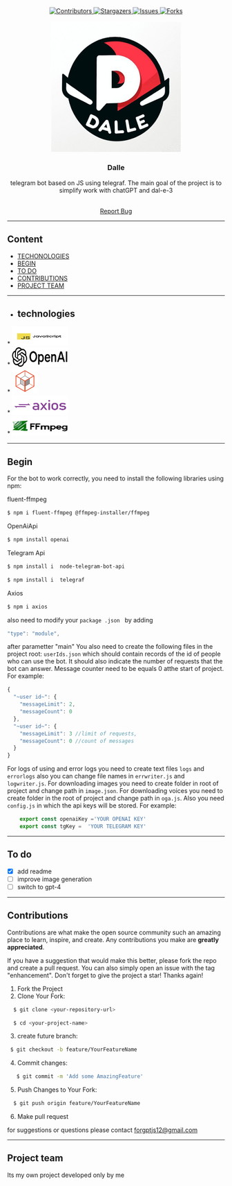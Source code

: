 <a name="readme-top"></a>
  ----
 

<div align="center">
  <a href="[ https://github.com/nothing126/openaihub/graphs/contributors]">
    <img src="https://img.shields.io/github/contributors/nothing126/openaihub.svg?style=for-the-badge" alt="Contributors">
  </a>
  <a href="https://github.com/nothing126/openaihub/stargazers">
    <img src="https://img.shields.io/github/stars/nothing126/openaihub.svg?style=for-the-badge" alt="Stargazers">
  </a>
  <a href="https://github.com/nothing126/openaihub/issues">
    <img src="https://img.shields.io/github/issues/nothing126/openaihub.svg?style=for-the-badge" alt="Issues">
  </a>
  <a href="https://github.com/nothing126/openaihub/network/members">
    <img src="https://img.shields.io/github/forks/nothing126/openaihub.svg?style=for-the-badge" alt="Forks">
  </a>
</div>

 <!-- PROJECT LOGO -->
<br />
<div align="center">
  <a href="https://github.com/nothing126/openaihub/blob/master/img/dalle.jpg">
    <img src="https://github.com/nothing126/openaihub/blob/master/img/dalle.jpg" alt="Logo" width="300" height="300">
  </a>

  <h3 align="center">Dalle</h3>
  telegram bot based on JS using telegraf. The main goal of the project is to simplify work with chatGPT and dal-e-3 
  <p align="center">
    <br />
    <a href="https://t.me/Nonthing1571">Report Bug</a>
   
  </p>
</div>

 ----

## Content
- [TECHONOLOGIES](#technologies)
- [BEGIN](#Begin)
- [TO DO](#to-do)
- [CONTRIBUTIONS](#contributions)
- [PROJECT TEAM](#project-team )

 ----

- ## technologies
  
 <div align="flex-start">
* <a href="https://github.com/nodejs">
    <img src="https://github.com/nothing126/openaihub/blob/master/img/js.jpg" alt="axios bage" width="130" height="45">
  </a>
  
  <div align="flex-start">
* <a href="https://github.com/openai/openai-node">
    <img src="https://github.com/nothing126/openaihub/blob/master/img/openai.png" alt="axios bage" width="130" height="45">
  </a>
  
  <div align="flex-start">
* <a href="https://github.com/telegraf/telegraf">
    <img src="https://github.com/nothing126/openaihub/blob/master/img/telegraf1.png" alt="axios bage" width="60" height="60">
  </a>
  
  <div align="flex-start">
* <a href="https://github.com/axios/axios">
    <img src="https://github.com/nothing126/openaihub/blob/master/img/axios.png" alt="axios bage" width="130" height="45">
  </a>
  
  <div align="flex-start">
* <a href="https://github.com/fluent-ffmpeg/node-fluent-ffmpeg">
    <img src="https://github.com/nothing126/openaihub/blob/master/img/ffmpeg.jpg" alt="axios bage" width="130" height="45">
  </a>
   
   ----
   
 ## Begin
 For the bot to work correctly, you need to install the following libraries using npm:
 
 fluent-ffmpeg
 ```sh
 $ npm i fluent-ffmpeg @ffmpeg-installer/ffmpeg
```

OpenAiApi 
```sh
$ npm install openai
```

Telegram Api
```sh
$ npm install i  node-telegram-bot-api
```
```sh
$ npm install i  telegraf
 ```

Axios
```sh
$ npm i axios
```
also need to modify your ```package .json ``` by adding
```javascript
"type": "module",
```
after parametter "main"
You also need to create the following files in the project root:
```userIds.json```
which should contain records of the id of people who can use the bot. It should also indicate the number of requests that the bot can answer. Message counter need to be equals 0 atthe start of project. For example:
```javascript
{
  "~user id~": {
    "messageLimit": 2,
    "messageCount": 0
  },
  "~user id~": {
    "messageLimit": 3 //limit of requests,
    "messageCount": 0 //count of messages
  }
}
```
For logs of using and error logs you need to create text files ```logs``` and ```errorlogs``` also you can change file names in ```errwriter.js``` and ```logwriter.js```.
For downloading images you need to create folder in root of project and change path in ```image.json```.
For downloading voices you need to create folder in the root of project and change path in ```oga.js```.
Also you need ```config.js```  in which the api keys will be stored. For example:
```javascript
    export const openaiKey ='YOUR OPENAI KEY'
    export const tgKey =  'YOUR TELEGRAM KEY'
```
 ----
## To do
- [x] add readme
- [ ] improve image generation
- [ ] switch to gpt-4

 ----
## Contributions      
Contributions are what make the open source community such an amazing place to learn, inspire, and create. Any contributions you make are **greatly appreciated**.

If you have a suggestion that would make this better, please fork the repo and create a pull request. You can also simply open an issue with the tag "enhancement".
Don't forget to give the project a star! Thanks again!

1. Fork the Project
2. Clone Your Fork:
 ```sh
   $ git clone <your-repository-url>
 ```
 ```sh
   $ cd <your-project-name>
 ```
3. create future branch:
  ```sh
   $ git checkout -b feature/YourFeatureName
  ```
4. Commit changes:
 ```sh
    $ git commit -m 'Add some AmazingFeature'
  ```
5. Push Changes to Your Fork:
 ```sh
   $ git push origin feature/YourFeatureName
  ```
6.   Make pull request

   
for suggestions or questions please contact forgptjs12@gmail.com

 ----
## Project team
Its my own project developed only by me

[contributors-shield]:https://img.shields.io/github/contributors/nothing126/openaihub.svg?style=for-the-badge
[contributors-url]: https://github.com/nothing126/openaihub/graphs/contributors
[forks-shield]: https://img.shields.io/github/forks/nothing126/openaihub.svg?style=for-the-badge
[forks-url]:https://github.com/nothing126/openaihub/network/members
[stars-shield]: https://img.shields.io/github/stars/nothing126/openaihub.svg?style=for-the-badge
[stars-url]:https://github.com/nothing126/openaihub/stargazers
[issues-shield]:https://img.shields.io/github/issues/nothing126/openaihub.svg?style=for-the-badge
[issues-url]:https://github.com/nothing126/openaihub/issues
